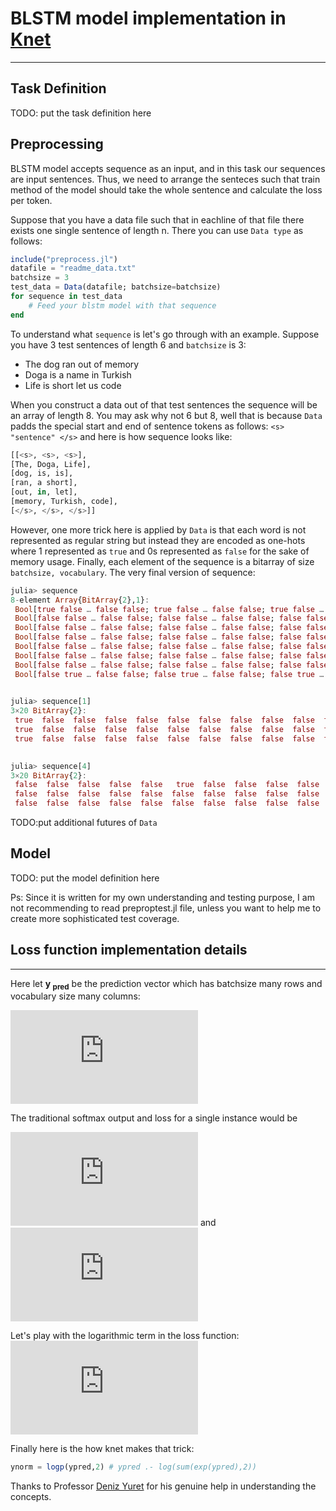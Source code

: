 # BLSTM model implementation in [Knet](https://github.com/denizyuret/Knet.jl)
---
## Task Definition
TODO: put the task definition here
## Preprocessing
BLSTM model accepts sequence as an input, and in this task our sequences are input sentences. Thus, we need to arrange the senteces such that train method of the model should take the whole sentence and calculate the loss per token.

Suppose that you have a data file such that in eachline of that file there exists one single sentence of length n. There you can use `Data type` as follows:
```Julia
include("preprocess.jl")
datafile = "readme_data.txt"
batchsize = 3
test_data = Data(datafile; batchsize=batchsize)
for sequence in test_data
	# Feed your blstm model with that sequence
end 
```
To understand what ```sequence``` is let's go through with an example. Suppose you have 3 test sentences of length 6 and ```batchsize``` is 3:
- The dog ran out of memory
- Doga is a name in Turkish
- Life is short let us code

When you construct a data out of that test sentences the sequence will be an array of length 8. You may ask why not 6 but 8, well that is because `Data` padds the special start and end of sentence tokens as follows: `<s> "sentence" </s>` and here is how sequence looks like:
```Julia
[[<s>, <s>, <s>],
[The, Doga, Life],
[dog, is, is],
[ran, a short],
[out, in, let], 
[memory, Turkish, code], 
[</s>, </s>, </s>]]
```
However, one more trick here is applied by `Data` is that each word is not represented as regular string but instead they are encoded as one-hots where 1 represented as `true` and 0s represented as `false` for the sake of memory usage. Finally, each element of the sequence is a bitarray of size `batchsize, vocabulary`. The very final version of sequence:

```Julia
julia> sequence
8-element Array{BitArray{2},1}:
 Bool[true false … false false; true false … false false; true false … false false]
 Bool[false false … false false; false false … false false; false false … false false]
 Bool[false false … false false; false false … false false; false false … false false]
 Bool[false false … false false; false false … false false; false false … false false]
 Bool[false false … false false; false false … false false; false false … false false]
 Bool[false false … false false; false false … false false; false false … true false]
 Bool[false false … false false; false false … false false; false false … false true]
 Bool[false true … false false; false true … false false; false true … false false]
 

julia> sequence[1]
3×20 BitArray{2}:
 true  false  false  false  false  false  false  false  false  false  false  false  false  false  false  false  false  false  false  false
 true  false  false  false  false  false  false  false  false  false  false  false  false  false  false  false  false  false  false  false
 true  false  false  false  false  false  false  false  false  false  false  false  false  false  false  false  false  false  false  false
 

julia> sequence[4]
3×20 BitArray{2}:
 false  false  false  false  false   true  false  false  false  false  false  false  false  false  false  false  false  false  false  false
 false  false  false  false  false  false  false  false  false  false  false   true  false  false  false  false  false  false  false  false
 false  false  false  false  false  false  false  false  false  false  false  false  false  false  false  false   true  false  false  false
```

TODO:put additional futures of ```Data```

## Model
TODO: put the model definition here

Ps: Since it is written for my own understanding and testing purpose, I am not recommending to read preproptest.jl file, unless you want to help me to create more sophisticated test coverage.


## Loss function implementation details
---
Here let **y <sub>pred</sub>**  be the prediction vector which has batchsize many rows and vocabulary size many columns:

![equation](http://www.sciweavers.org/tex2img.php?eq=y_%7Bpred%7D%20%3D%20%5Cbegin%7Bbmatrix%7D%0A%20y_1%26y_2%20%26..%26y_C%20%0A%5Cend%7Bbmatrix%7D_%7Bbatchsize%20%5Chspace%7B1mm%7D%20x%20%20%5Chspace%7B1mm%7D%20vocabsize%7D&bc=White&fc=Black&im=gif&fs=12&ff=arev&edit=0)

The traditional softmax output and loss for a single instance would be

![equation](http://www.sciweavers.org/tex2img.php?eq=%5Chat%7Bp_i%7D%3D%20%5Cfrac%7B%5Cexp%20y_i%7D%7B%5Csum_%7Bc%3D1%7D%5EC%20%5Cexp%20y_c%7D&bc=White&fc=Black&im=jpg&fs=12&ff=arev&edit=0)   and   ![equation](http://www.sciweavers.org/tex2img.php?eq=%5Cell%20%3D%20%5Csum_%7Bc%3D1%7D%5EC%20p_c%20%5Clog%20%5Chat%7Bp%7D_c&bc=White&fc=Black&im=gif&fs=12&ff=arev&edit=0)

Let's play with the logarithmic term in the loss function:
![equation](http://www.sciweavers.org/tex2img.php?eq=%20%5Clog%20%5Chat%7Bp%7D_i%20%3D%20log%28e%5E%7By_i%7D%29%20-%20log%28%5Csum_k%5EC%7Be%5E%7Bx_k%7D%7D%29%20%3D%20y_i%20-%20log%28%5Csum_k%5EC%7Be%5E%7Bx_k%7D%7D%29&bc=White&fc=Black&im=gif&fs=12&ff=arev&edit=0)

Finally here is the how knet makes that trick:
```Julia
ynorm = logp(ypred,2) # ypred .- log(sum(exp(ypred),2))
```

Thanks to Professor [Deniz Yuret](http://www.denizyuret.com/) for his genuine help in understanding the concepts.



